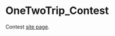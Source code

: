 # OneTwoTrip_Contest
Contest [site page](https://boosters.pro/championship/onetwotrip_challenge/overview).
